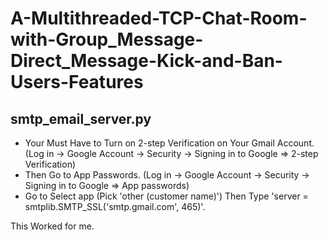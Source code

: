 # A-Multithreaded-TCP-Chat-Room-with-Group_Message-Direct_Message-Kick-and-Ban-Users-Features

**smtp_email_server.py**
------------------------------------
- Your Must Have to Turn on 2-step Verification on Your Gmail Account. (Log in -> Google Account -> Security -> Signing in to Google => 2-step Verification)
- Then Go to App Passwords. (Log in -> Google Account -> Security -> Signing in to Google => App passwords)
- Go to Select app (Pick 'other (customer name)') Then Type 'server = smtplib.SMTP_SSL('smtp.gmail.com', 465)'.

This Worked for me.
